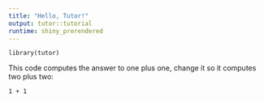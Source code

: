 ```yaml
---
title: "Hello, Tutor!"
output: tutor::tutorial
runtime: shiny_prerendered
---
```


```{r setup, include=FALSE}
library(tutor)
```

This code computes the answer to one plus one, change it so it computes two plus two:

```{r addition, exercise=TRUE}
1 + 1
```